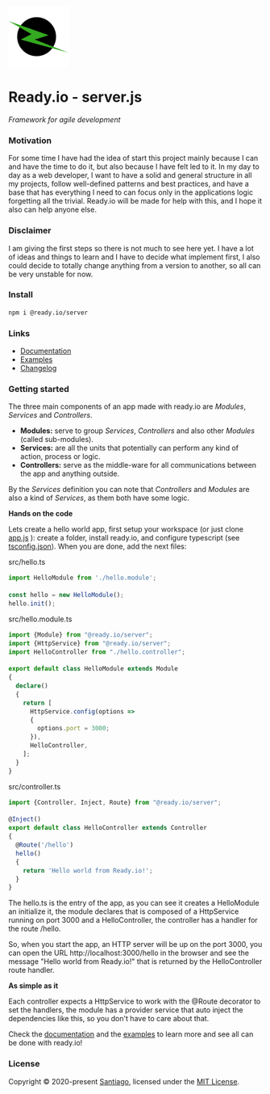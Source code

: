 <img src="logo.png" alt="logo" />

# Ready.io - server.js
*Framework for agile development*

### Motivation

For some time I have had the idea of start this project mainly because I can and have the time to do it, but also because I have felt led to it. In my day to day as a web developer, I want to have a solid and general structure in all my projects, follow well-defined patterns and best practices, and have a base that has everything I need to can focus only in the applications logic forgetting all the trivial. Ready.io will be made for help with this, and I hope it also can help anyone else.

### Disclaimer

I am giving the first steps so there is not much to see here yet. I have a lot of ideas and things to learn and I have to decide what implement first, I also could decide to totally change anything from a version to another, so all can be very unstable for now.

### Install

```bash
npm i @ready.io/server
```

### Links

- [Documentation](docs)
- [Examples](examples)
- [Changelog](CHANGELOG.md)

### Getting started

The three main components of an app made with ready.io are *Modules*, *Services* and *Controllers*.

- **Modules:** serve to group *Services*, *Controllers* and also other *Modules* (called sub-modules).
- **Services:** are all the units that potentially can perform any kind of action, process or logic.
- **Controllers:**  serve as the middle-ware for all communications between the app and anything outside.

By the *Services* definition you can note that *Controllers* and *Modules* are also a kind of *Services*, as them both have some logic.

**Hands on the code**

Lets create a hello world app, first setup your workspace (or just clone [app.js](https://github.com/ready-io/app.js) ): create a folder, install ready.io, and configure typescript (see [tsconfig.json](tsconfig.json)). When you are done, add the next files:

src/hello.ts

```typescript
import HelloModule from './hello.module';

const hello = new HelloModule();
hello.init();
```

src/hello.module.ts

```typescript
import {Module} from "@ready.io/server";
import {HttpService} from "@ready.io/server";
import HelloController from "./hello.controller";

export default class HelloModule extends Module
{
  declare()
  {
    return [
      HttpService.config(options =>
      {
        options.port = 3000;
      }),
      HelloController,
    ];
  }
}
```

src/controller.ts

```typescript
import {Controller, Inject, Route} from "@ready.io/server";

@Inject()
export default class HelloController extends Controller
{
  @Route('/hello')
  hello()
  {
    return 'Hello world from Ready.io!';
  }
}
```

The hello.ts is the entry of the app, as you can see it creates a HelloModule an initialize it, the module declares that is composed of a HttpService running on port 3000 and a HelloController, the controller has a handler for the route /hello.

So, when you start the app, an HTTP server will be up on the port 3000, you can open the URL http://localhost:3000/hello in the browser and see the message "Hello world from Ready.io!" that is returned by the HelloController route handler.

**As simple as it**

Each controller expects a HttpService to work with the @Route decorator to set the handlers, the module has a provider service that auto inject the dependencies like this, so you don't have to care about that.

Check the [documentation](docs) and the [examples](examples) to learn more and see all can be done with ready.io!

### License

Copyright &copy; 2020-present [Santiago](hrcarsan@gmail.com), licensed under the [MIT License](LICENSE).
